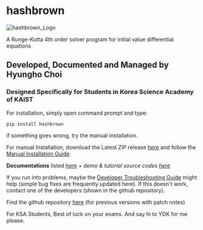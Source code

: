 # **hashbrown**

![hashbrown_Logo](https://raw.githubusercontent.com/iamchoking/hashbrown/master/HashBrownLogo.png)

A Runge-Kutta 4th order solver program for initial value differential equations

## Developed, Documented and Managed by Hyungho Choi

### Designed Specifically for Students in Korea Science Academy of KAIST

For installation, simply open command prompt and type:

    pip install hashbrown

if something goes wrong, try the manual installation.

For manual Installation, download the Latest ZIP release [here](https://github.com/iamchoking/hashbrown/releases) and follow the [Manual Installation Guide](https://github.com/iamchoking/hashbrown/blob/master/Manual_Installation_Guide.txt)

**Documentations** listed [here](https://github.com/iamchoking/hashbrown/raw/master/hashbrown_Program_Documentation.pdf)
*+ demo & tutorial source codes [here](https://github.com/iamchoking/hashbrown/tree/master/tests)*

If you run into problems, maybe the [Developer Troubleshooting Guide](https://github.com/iamchoking/hashbrown/blob/master/Developer_Troubleshooting.txt) might help (simple bug fixes are frequently updated here). If this doesn't work, contact one of the developers (shown in the github repository).

Find the github repository [here](https://github.com/iamchoking/hashbrown) (for previous versions with patch notes)

For KSA Students, Best of luck on your exams. And say hi to YDK for me please.
